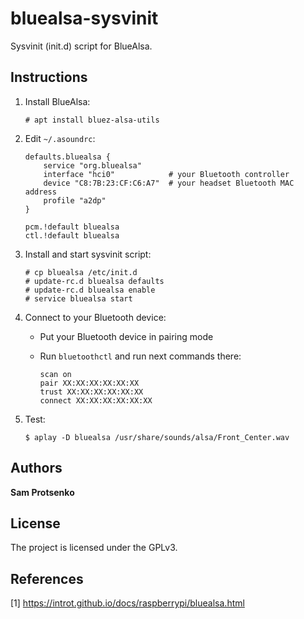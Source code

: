 # bluealsa-sysvinit

Sysvinit (init.d) script for BlueAlsa.

## Instructions

1. Install BlueAlsa:

    ```
    # apt install bluez-alsa-utils
    ```
2. Edit `~/.asoundrc`:

    ```
    defaults.bluealsa {
        service "org.bluealsa"
        interface "hci0"            # your Bluetooth controller
        device "C8:7B:23:CF:C6:A7"  # your headset Bluetooth MAC address
        profile "a2dp"
    }

    pcm.!default bluealsa
    ctl.!default bluealsa
    ```
3. Install and start sysvinit script:

    ```
    # cp bluealsa /etc/init.d
    # update-rc.d bluealsa defaults
    # update-rc.d bluealsa enable
    # service bluealsa start
    ```

4. Connect to your Bluetooth device:
   * Put your Bluetooth device in pairing mode
   * Run `bluetoothctl` and run next commands there:

     ```
     scan on
     pair XX:XX:XX:XX:XX:XX
     trust XX:XX:XX:XX:XX:XX
     connect XX:XX:XX:XX:XX:XX
     ```

5. Test:

    ```
    $ aplay -D bluealsa /usr/share/sounds/alsa/Front_Center.wav
    ```

## Authors

**Sam Protsenko**

## License

The project is licensed under the GPLv3.

## References

[1] https://introt.github.io/docs/raspberrypi/bluealsa.html
